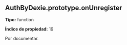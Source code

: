 ## AuthByDexie.prototype.onUnregister

**Tipo:** function

**Índice de propiedad:** 19

Por documentar.



